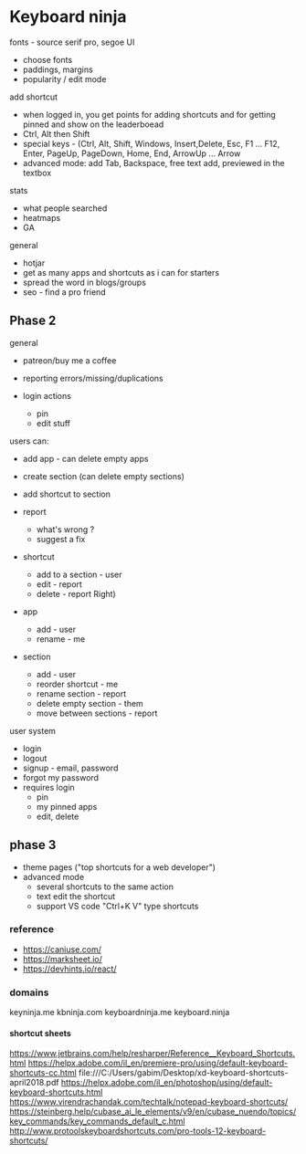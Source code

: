 # Keyboard ninja

fonts - source serif pro, segoe UI

- choose fonts
- paddings, margins
- popularity / edit mode

add shortcut

- when logged in, you get points for adding shortcuts and for getting pinned and show on the leaderboead
- Ctrl, Alt then Shift
- special keys - (Ctrl, Alt, Shift, Windows, Insert,Delete, Esc, F1 ... F12, Enter, PageUp, PageDown, Home, End, ArrowUp ... Arrow
- advanced mode: add Tab, Backspace, free text add, previewed in the textbox

stats

- what people searched
- heatmaps
- GA

general

- hotjar
- get as many apps and shortcuts as i can for starters
- spread the word in blogs/groups
- seo - find a pro friend

## Phase 2

general

- patreon/buy me a coffee
- reporting errors/missing/duplications

- login actions
  - pin
  - edit stuff

users can:

- add app - can delete empty apps
- create section (can delete empty sections)
- add shortcut to section
- report

  - what's wrong ?
  - suggest a fix

- shortcut
  - add to a section - user
  - edit - report
  - delete - report
    Right)
- app
  - add - user
  - rename - me
- section
  - add - user
  - reorder shortcut - me
  - rename section - report
  - delete empty section - them
  - move between sections - report

user system

- login
- logout
- signup - email, password
- forgot my password
- requires login
  - pin
  - my pinned apps
  - edit, delete

## phase 3

- theme pages ("top shortcuts for a web developer")
- advanced mode
  - several shortcuts to the same action
  - text edit the shortcut
  - support VS code "Ctrl+K V" type shortcuts

### reference

- https://caniuse.com/
- https://marksheet.io/
- https://devhints.io/react/

### domains

keyninja.me
kbninja.com
keyboardninja.me
keyboard.ninja

#### shortcut sheets

https://www.jetbrains.com/help/resharper/Reference__Keyboard_Shortcuts.html
https://helpx.adobe.com/il_en/premiere-pro/using/default-keyboard-shortcuts-cc.html
file:///C:/Users/gabim/Desktop/xd-keyboard-shortcuts-april2018.pdf
https://helpx.adobe.com/il_en/photoshop/using/default-keyboard-shortcuts.html
https://www.virendrachandak.com/techtalk/notepad-keyboard-shortcuts/
https://steinberg.help/cubase_ai_le_elements/v9/en/cubase_nuendo/topics/key_commands/key_commands_default_c.html
http://www.protoolskeyboardshortcuts.com/pro-tools-12-keyboard-shortcuts/
